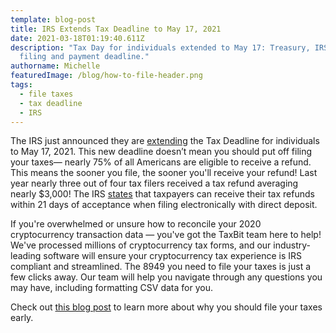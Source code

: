 ```yaml
---
template: blog-post
title: IRS Extends Tax Deadline to May 17, 2021
date: 2021-03-18T01:19:40.611Z
description: "Tax Day for individuals extended to May 17: Treasury, IRS extend
  filing and payment deadline."
authorname: Michelle
featuredImage: /blog/how-to-file-header.png
tags:
  - file taxes
  - tax deadline
  - IRS
---
```

The IRS just announced they are [extending](https://www.irs.gov/newsroom/tax-day-for-individuals-extended-to-may-17-treasury-irs-extend-filing-and-payment-deadline) the Tax Deadline for individuals to May 17, 2021. This new deadline doesn’t mean you should put off filing your taxes— nearly 75% of all Americans are eligible to receive a refund. This means the sooner you file, the sooner you'll receive your refund! Last year nearly three out of four tax filers received a tax refund averaging nearly $3,000! The IRS [states](https://www.irs.gov/newsroom/2021-tax-filing-season-begins-feb-12-irs-outlines-steps-to-speed-refunds-during-pandemic) that taxpayers can receive their tax refunds within 21 days of acceptance when filing electronically with direct deposit.

If you're overwhelmed or unsure how to reconcile your 2020 cryptocurrency transaction data — you've got the TaxBit team here to help! We've processed millions of cryptocurrency tax forms, and our industry-leading software will ensure your cryptocurrency tax experience is IRS compliant and streamlined. The 8949 you need to file your taxes is just a few clicks away. Our team will help you navigate through any questions you may have, including formatting CSV data for you.

Check out [this blog post](https://taxbit.com/blog/tax-season-is-now-open-why-you-should-file-your-taxes-early/) to learn more about why you should file your taxes early.